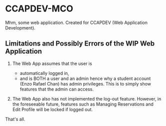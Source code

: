 # CCAPDEV-MCO
Mhm, some web application. Created for CCAPDEV (Web Application Development).

## Limitations and Possibly Errors of the WIP Web Application

1. The Web App assumes that the user is
    - automatically logged in,
    - and is BOTH a user and an admin
    hence why a student account (Enzo Rafael Chan) has admin privileges. This is to simply show features that the admin can access.

2. The Web App also has not implemented the log-out feature. However, in the foreseeable future, features such as Managing Reservations and Edit Profile will be locked if logged out.

That's all.